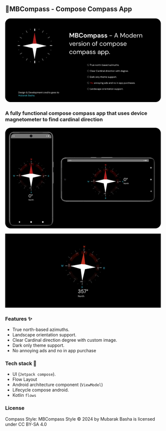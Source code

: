 ## 🧭MBCompass - Compose Compass App

![Banner MBCompass](BannerMBCompass.png)


### A fully functional compose compass app that uses device magnetometer to find cardinal direction

![Overview MBCompass](OverviewMBCompass.png)

![MBCompass App](MBCompassAppDemo.gif)

### Features ✨

- True north-based azimuths.
- Landscape orientation support.
- Clear Cardinal direction degree with custom image.
- Dark only theme support.
- No annoying ads and no in app purchase

### Tech stack 🧱

- UI (`Jetpack compose`).
- Flow Layout
- Android architecture component (`ViewModel`)
- Lifecycle compose android.
- Kotlin `flows`

### License
Compass Style: MBCompass Style © 2024 by Mubarak Basha is licensed under CC BY-SA 4.0 